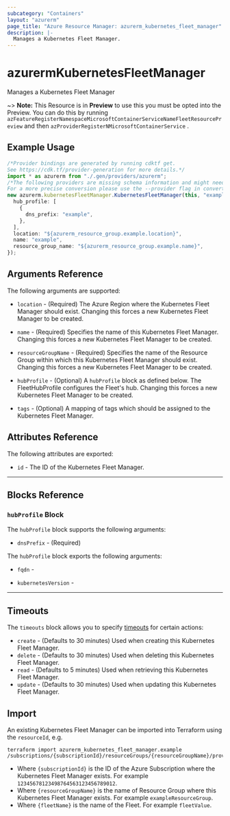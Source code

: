```yaml
---
subcategory: "Containers"
layout: "azurerm"
page_title: "Azure Resource Manager: azurerm_kubernetes_fleet_manager"
description: |-
  Manages a Kubernetes Fleet Manager.
---
```


<!-- Note: This documentation is generated. Any manual changes will be overwritten -->

# azurermKubernetesFleetManager

Manages a Kubernetes Fleet Manager

\~> **Note:** This Resource is in **Preview** to use this you must be opted into the Preview. You can do this by running `azFeatureRegisterNamespaceMicrosoftContainerServiceNameFleetResourcePreview` and then `azProviderRegisterNMicrosoftContainerService`
.

## Example Usage

```typescript
/*Provider bindings are generated by running cdktf get.
See https://cdk.tf/provider-generation for more details.*/
import * as azurerm from "./.gen/providers/azurerm";
/*The following providers are missing schema information and might need manual adjustments to synthesize correctly: azurerm.
For a more precise conversion please use the --provider flag in convert.*/
new azurerm.kubernetesFleetManager.KubernetesFleetManager(this, "example", {
  hub_profile: [
    {
      dns_prefix: "example",
    },
  ],
  location: "${azurerm_resource_group.example.location}",
  name: "example",
  resource_group_name: "${azurerm_resource_group.example.name}",
});

```

## Arguments Reference

The following arguments are supported:

*   `location` - (Required) The Azure Region where the Kubernetes Fleet Manager should exist. Changing this forces a new Kubernetes Fleet Manager to be created.

*   `name` - (Required) Specifies the name of this Kubernetes Fleet Manager. Changing this forces a new Kubernetes Fleet Manager to be created.

*   `resourceGroupName` - (Required) Specifies the name of the Resource Group within which this Kubernetes Fleet Manager should exist. Changing this forces a new Kubernetes Fleet Manager to be created.

*   `hubProfile` - (Optional) A `hubProfile` block as defined below. The FleetHubProfile configures the Fleet's hub. Changing this forces a new Kubernetes Fleet Manager to be created.

*   `tags` - (Optional) A mapping of tags which should be assigned to the Kubernetes Fleet Manager.

## Attributes Reference

The following attributes are exported:

* `id` - The ID of the Kubernetes Fleet Manager.

***

## Blocks Reference

### `hubProfile` Block

The `hubProfile` block supports the following arguments:

* `dnsPrefix` - (Required)

The `hubProfile` block exports the following arguments:

*   `fqdn` -

*   `kubernetesVersion` -

***

## Timeouts

The `timeouts` block allows you to specify [timeouts](https://www.terraform.io/docs/configuration/resources.html#timeouts) for certain actions:

* `create` - (Defaults to 30 minutes) Used when creating this Kubernetes Fleet Manager.
* `delete` - (Defaults to 30 minutes) Used when deleting this Kubernetes Fleet Manager.
* `read` - (Defaults to 5 minutes) Used when retrieving this Kubernetes Fleet Manager.
* `update` - (Defaults to 30 minutes) Used when updating this Kubernetes Fleet Manager.

## Import

An existing Kubernetes Fleet Manager can be imported into Terraform using the `resourceId`, e.g.

```console
terraform import azurerm_kubernetes_fleet_manager.example /subscriptions/{subscriptionId}/resourceGroups/{resourceGroupName}/providers/Microsoft.ContainerService/fleets/{fleetName}
```

* Where `{subscriptionId}` is the ID of the Azure Subscription where the Kubernetes Fleet Manager exists. For example `12345678123498764563123456789012`.
* Where `{resourceGroupName}` is the name of Resource Group where this Kubernetes Fleet Manager exists. For example `exampleResourceGroup`.
* Where `{fleetName}` is the name of the Fleet. For example `fleetValue`.
